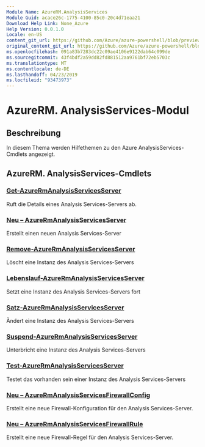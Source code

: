 ```yaml
---
Module Name: AzureRM.AnalysisServices
Module Guid: acace26c-1775-4100-85c0-20c4d71eaa21
Download Help Link: None_Azure
Help Version: 0.0.1.0
Locale: en-US
content_git_url: https://github.com/Azure/azure-powershell/blob/preview/src/ResourceManager/AnalysisServices/Commands.AnalysisServices/help/AzureRM.AnalysisServices.md
original_content_git_url: https://github.com/Azure/azure-powershell/blob/preview/src/ResourceManager/AnalysisServices/Commands.AnalysisServices/help/AzureRM.AnalysisServices.md
ms.openlocfilehash: 091a83b7283dc22c09ae4106e9122dab64c099de
ms.sourcegitcommit: 43f4bdf2a59dd82fd881512aa9761bf72eb5703c
ms.translationtype: MT
ms.contentlocale: de-DE
ms.lasthandoff: 04/23/2019
ms.locfileid: "93473973"
---
```

# AzureRM. AnalysisServices-Modul
## Beschreibung
In diesem Thema werden Hilfethemen zu den Azure AnalysisServices-Cmdlets angezeigt.

## AzureRM. AnalysisServices-Cmdlets
### [Get-AzureRmAnalysisServicesServer](Get-AzureRmAnalysisServicesServer.md)
Ruft die Details eines Analysis Services-Servers ab.

### [Neu – AzureRmAnalysisServicesServer](New-AzureRmAnalysisServicesServer.md)
Erstellt einen neuen Analysis Services-Server

### [Remove-AzureRmAnalysisServicesServer](Remove-AzureRmAnalysisServicesServer.md)
Löscht eine Instanz des Analysis Services-Servers

### [Lebenslauf-AzureRmAnalysisServicesServer](Resume-AzureRmAnalysisServicesServer.md)
Setzt eine Instanz des Analysis Services-Servers fort

### [Satz-AzureRmAnalysisServicesServer](Set-AzureRmAnalysisServicesServer.md)
Ändert eine Instanz des Analysis Services-Servers

### [Suspend-AzureRmAnalysisServicesServer](Suspend-AzureRmAnalysisServicesServer.md)
Unterbricht eine Instanz des Analysis Services-Servers

### [Test-AzureRmAnalysisServicesServer](Test-AzureRmAnalysisServicesServer.md)
Testet das vorhanden sein einer Instanz des Analysis Services-Servers

### [Neu – AzureRmAnalysisServicesFirewallConfig](New-AzureRmAnalysisServicesFirewallConfig.md)
Erstellt eine neue Firewall-Konfiguration für den Analysis Services-Server.

### [Neu – AzureRmAnalysisServicesFirewallRule](New-AzureRmAnalysisServicesFirewallRule.md)
Erstellt eine neue Firewall-Regel für den Analysis Services-Server.

